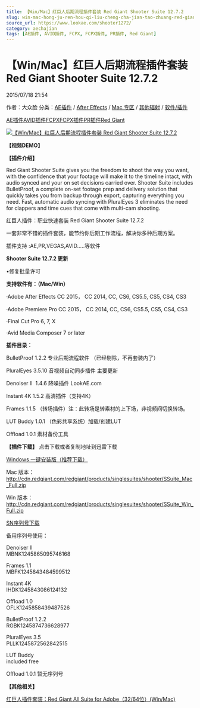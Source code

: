 ```yaml
---
title: 【Win/Mac】红巨人后期流程插件套装 Red Giant Shooter Suite 12.7.2
slug: win-mac-hong-ju-ren-hou-qi-liu-cheng-cha-jian-tao-zhuang-red-giant-shooter-suite-12-7-2
source_url: https://www.lookae.com/shooter1272/
category: aechajian
tags: [AE插件, AVID插件, FCPX, FCPX插件, PR插件, Red Giant]
---
```

# 【Win/Mac】红巨人后期流程插件套装 Red Giant Shooter Suite 12.7.2

2015/07/18 21:54

作者：大众脸
分类：[AE插件](https://www.lookae.com/after-effects/aechajian/) / [After Effects](https://www.lookae.com/after-effects/) / [Mac 专区](https://www.lookae.com/mac-osx/) / [其他辐射](https://www.lookae.com/others/) / [软件/插件](https://www.lookae.com/qitarjcj/)

[AE插件](https://www.lookae.com/tag/ae%e6%8f%92%e4%bb%b6/)[AVID插件](https://www.lookae.com/tag/avid%e6%8f%92%e4%bb%b6/)[FCPX](https://www.lookae.com/tag/fcpx/)[FCPX插件](https://www.lookae.com/tag/fcpx%e6%8f%92%e4%bb%b6/)[PR插件](https://www.lookae.com/tag/pr%e6%8f%92%e4%bb%b6/)[Red Giant](https://www.lookae.com/tag/red-giant/)

[![【Win/Mac】红巨人后期流程插件套装 Red Giant Shooter Suite 12.7.2](https://www.lookae.com/wp-content/uploads/2014/08/shoot125.jpg "【Win/Mac】红巨人后期流程插件套装 Red Giant Shooter Suite 12.7.2-LookAE.com")](https://www.lookae.com/wp-content/uploads/2014/08/shoot125.jpg)

**【视频DEMO】**

**【插件介绍】**

Red Giant Shooter Suite gives you the freedom to shoot the way you want, with the confidence that your footage will make it to the timeline intact, with audio synced and your on set decisions carried over. Shooter Suite includes BulletProof, a complete on-set footage prep and delivery solution that quickly takes you from backup through export, capturing everything you need. Fast, automatic audio syncing with PluralEyes 3 eliminates the need for clappers and time cues that come with multi-cam shooting.

红巨人插件：职业快速套装 Red Giant Shooter Suite 12.7.2

一套非常不错的插件套装，能节约你后期工作流程，解决你多种后期方案。

插件支持 :AE,PR,VEGAS,AVID…..等软件

**Shooter Suite 12.7.2 更新**

•修复批量许可

**支持软件有：（Mac/Win）**

·Adobe After Effects CC 2015， CC 2014, CC, CS6, CS5.5, CS5, CS4, CS3

·Adobe Premiere Pro CC 2015， CC 2014, CC, CS6, CS5.5, CS5, CS4, CS3

·Final Cut Pro 6, 7, X

·Avid Media Composer 7 or later

**插件目录：**

BulletProof 1.2.2 专业后期流程软件 （已经剔除，不再套装内了）

PluralEyes 3.5.10 音视频自动同步插件 主要更新

Denoiser II  1.4.6 降噪插件 LookAE.com

Instant 4K 1.5.2 高清插件（支持4K）

Frames 1.1.5 （转场插件）注：此转场是转素材的上下场，非视频间切换转场。

LUT Buddy 1.0.1 （色彩共享系统）加载/创建LUT

Offload 1.0.1 素材备份工具

**【插件下载】** 点击下载或者复制地址到迅雷下载

[Windows 一键安装版（推荐下载）](https://www.400gb.com/file/106849148)

Mac 版本：<http://cdn.redgiant.com/redgiant/products/singlesuites/shooter/SSuite_Mac_Full.zip>

Win 版本：<http://cdn.redgiant.com/redgiant/products/singlesuites/shooter/SSuite_Win_Full.zip>

[SN序列号下载](https://www.400gb.com/file/26701927)

备用序列号使用：

Denoiser II  
MBNK1245865095746168

Frames 1.1  
MBFK1245843484599512

Instant 4K  
IHDK1245843086124132

Offload 1.0  
OFLK1245858439487526

BulletProof 1.2.2  
RGBK1245874736628977

PluralEyes 3.5  
PLLK1245872562842515

LUT Buddy  
included free

Offload 1.0.1 暂无序列号

**【其他相关】**

[红巨人插件套装：Red Giant All Suite for Adobe（32/64位）(Win/Mac)](https://www.lookae.com/rgpack2015/)
